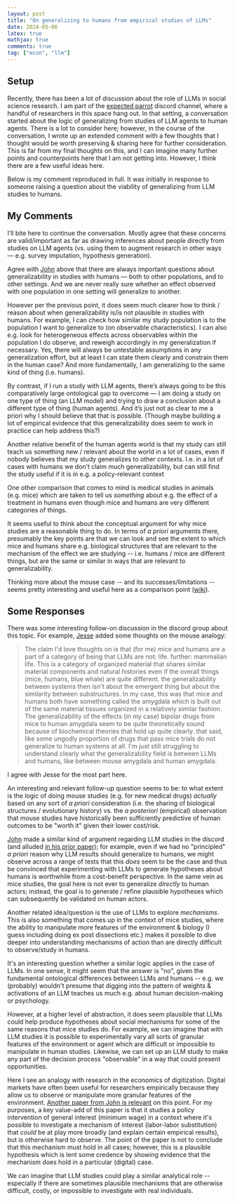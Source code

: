 ```yaml
---
layout: post
title: "On generalizing to humans from empirical studies of LLMs"
date: 2024-05-06
latex: true
mathjax: true
comments: true
tag: ["econ", "llm"]
---
```


## Setup

Recently, there has been a lot of discussion about the role of LLMs in social science research. I am part of the [expected parrot](https://www.expectedparrot.com/) discord channel, where a handful of researchers in this space hang out. In that setting, a conversation started about the logic of generalizing from studies of LLM agents to human agents. There is a lot to consider here; however, in the course of the conversation, I wrote up an extended comment with a few thoughts that I thought would be worth preserving & sharing here for further consideration. This is far from my final thoughts on this, and I can imagine many further points and counterpoints here that I am not getting into. However, I think there are a few useful ideas here. 

Below is my comment reproduced in full. It was initially in response to someone raising a question about the viability of generalizing from LLM studies to humans.

## My Comments

I’ll bite here to continue the conversation. Mostly agree that these concerns are valid/important as far as drawing inferences about people directly from studies on LLM agents (vs. using them to augment research in other ways — e.g. survey imputation, hypothesis generation). 

Agree with [John](https://john-joseph-horton.com/) above that there are always important questions about generalizability in studies with humans — both to other populations, and to other settings. And we are never really sure whether an effect observed with one population in one setting will generalize to another. 

However per the previous point, it does seem much clearer how to think / reason about when generalizability is/is not plausible in studies with humans. For example, I can check how similar my study population is to the population I want to generalize to (on observable characteristics). I can also e.g. look for heterogeneous effects across observables within the population I do observe, and reweigh accordingly in my generalization if necessary. Yes, there will always be untestable assumptions in any generalization effort, but at least I can state them clearly and constrain them in the human case? And more fundamentally, I am generalizing to the same kind of thing (i.e. humans). 

By contrast, if I run a study with LLM agents, there’s always going to be this comparatively large ontological gap to overcome — I am doing a study on one type of thing (an LLM model) and trying to draw a conclusion about a different type of thing (human agents). And it’s just not as clear to me a priori why I should believe that that is possible. (Though maybe building a lot of empirical evidence that this generalizability does seem to work in practice can help address this?)

Another relative benefit of the human agents world is that my study can still teach us something new / relevant about the world in a lot of cases, even if nobody believes that my study generalizes to other contexts. I.e. in a lot of cases with humans we don’t claim much generalizability, but can still find the study useful if it is in e.g. a policy-relevant context 

One other comparison that comes to mind is medical studies in animals (e.g. mice) which are taken to tell us *something* about e.g. the effect of a treatment in humans even though mice and humans are very different categories of things. 

It seems useful to think about the conceptual argument for why mice studies are a reasonable thing to do. In terms of *a priori* arguments there, presumably the key points are that we can look and see the extent to which mice and humans share e.g. biological structures that are relevant to the mechanism of the effect we are studying -- i.e. humans / mice are different things, but are the same or similar in ways that are relevant to generalizability. 

Thinking more about the mouse case -- and its successes/limitations -- seems pretty interesting and useful here as a comparison point ([wiki](https://en.wikipedia.org/wiki/Laboratory_mouse#Limitations)). 

## Some Responses

There was some interesting follow-on discussion in the discord group about this topic. For example, [Jesse](https://jessecallahanbryant.com/) added some thoughts on the mouse analogy: 

> The claim I'd love thoughts on is that (for me) mice and humans are a part of a category of being that LLMs are not: life. further: mammalian life. This is a category of organized material that shares similar material components and natural histories even if the overall things (mice, humans, blue whale) are quite different. the generalizability between systems then isn't about the emergent thing but about the similarity between substructures. In my case, this was that mice and humans both have something called the amygdala which is built out of the same material tissues organized in a relatively similar fashion. The generalizability of the effects (in my case) bipolar drugs from mice to human amygdala seem to be quite theoretically sound because of biochemical theories that hold up quite clearly. that said, like some ungodly proportion of drugs that pass mice trials do not generalize to human systems at all. I'm just still struggling to understand clearly what the generalizability field is between LLMs and humans, like between mouse amygdala and human amygdala.

I agree with Jesse for the most part here.

An interesting and relevant follow-up question seems to be: to what extent is the logic of doing mouse studies (e.g. for new medical drugs) *actually* based on any sort of *a priori* consideration (i.e. the sharing of biological structures / evolutionary history) vs. the *a posteriori* (empirical) observation that mouse studies have historically been sufficiently predictive of human outcomes to be "worth it" given their lower cost/risk.

[John](https://john-joseph-horton.com/) made a similar kind of argument regarding LLM studies in the discord (and alluded [in his prior paper](https://arxiv.org/abs/2301.07543)); for example, even if we had no "principled" *a priori* reason why LLM results should generalize to humans, we might observe across a range of tests that this *does* seem to be the case and thus be convinced that experimenting with LLMs to generate hypotheses about humans is worthwhile from a cost-benefit perspective. In the same vein as mice studies, the goal here is not ever to generalize *directly* to human actors; instead, the goal is to generate / refine plausible hypotheses which can subsequently be validated on human actors.

Another related idea/question is the use of LLMs to explore *mechanisms*. This is also something that comes up in the context of mice studies, where the ability to manipulate more features of the environment & biology (I guess including doing ex post dissections etc.) makes it possible to dive deeper into understanding mechanisms of action than are directly difficult to observe/study in humans. 

It's an interesting question whether a similar logic applies in the case of LLMs. In one sense, it might seem that the answer is "no", given the fundamental ontological differences between LLMs and humans -- e.g. we (probably) wouldn't presume that digging into the pattern of weights & activations of an LLM teaches us much e.g. about human decision-making or psychology. 

However, at a higher level of abstraction, it does seem plausible that LLMs could help produce hypotheses about social mechanisms for some of the same reasons that mice studies do. For example, we can imagine that with LLM studies it is possible to experimentally vary all sorts of granular features of the environment or agent which are difficult or impossible to manipulate in human studies. Likewise, we can set up an LLM study to make any part of the decision process "observable" in a way that could present opportunities. 

Here I see an analogy with research in the economics of digitization. Digital markets have often been useful for researchers empirically because they allow us to observe or manipulate more granular features of the environment. [Another paper from John is relevant](https://john-joseph-horton.com/papers/minimum_wage.pdf) on this point. For my purposes, a key value-add of this paper is that it studies a policy intervention of general interest (minimum wage) in a context where it's possible to investigate a mechanism of interest (labor-labor substitution) that *could* be at play more broadly (and explain certain empirical results), but is otherwise hard to observe. The point of the paper is not to conclude that this mechanism must hold in all cases; however, this is a plausible hypothesis which is lent some credence by showing evidence that the mechanism does hold in a particular (digital) case. 

We can imagine that LLM studies could play a similar analytical role -- especially if there are sometimes plausible mechanisms that are otherwise difficult, costly, or impossible to investigate with real individuals. 